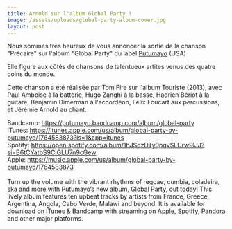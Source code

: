 ```yaml
---
title: Arnold sur l'album Global Party !
image: /assets/uploads/global-party-album-cover.jpg
layout: post
---
```

Nous sommes très heureux de vous annoncer la sortie de la chanson "Précaire" sur l'album "Global Party" du label [Putumayo](www.putumayo.com/global-party) (USA)

Elle figure aux côtés de chansons de talentueux artites venus des quatre coins du monde.

Cette chanson a été réalisée par Tom Fire sur l'album Touriste (2013), avec Paul Amboise à la batterie, Hugo Zanghi à la basse, Hadrien Bériot à la guitare, Benjamin Dimerman à l'accordéon, Félix Foucart aux percussions, et Jérémie Arnold au chant.

Bandcamp: <https://putumayo.bandcamp.com/album/global-party>\
iTunes: <https://itunes.apple.com/us/album/global-party-by-putumayo/1764583873?ls=1&app=itunes>\
Spotify: <https://open.spotify.com/album/1hJSdzDTy0pqvSLUrw9lJJ?si=B6tCYatbS9CIGLU7n9cGew>\
Apple: <https://music.apple.com/us/album/global-party-by-putumayo/1764583873>\
\
Turn up the volume with the vibrant rhythms of reggae, cumbia, coladeira, ska and more with Putumayo’s new album, Global Party, out today! This lively album features ten upbeat tracks by artists from France, Greece, Argentina, Angola, Cabo Verde, Malawi and beyond. It is available for download on iTunes & Bandcamp with streaming on Apple, Spotify, Pandora and other major platforms.
